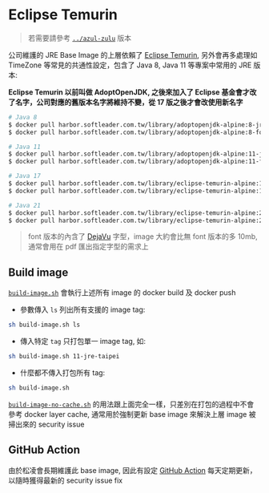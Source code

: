 # Eclipse Temurin

> 若需要請參考 [`../azul-zulu`](../azul-zulu) 版本

公司維護的 JRE Base Image 的上層依賴了 [Eclipse Temurin](https://adoptium.net/), 另外會再多處理如 TimeZone 等常見的共通性設定，包含了 Java 8, Java 11 等專案中常用的 JRE 版本:

**Eclipse Temurin 以前叫做 AdoptOpenJDK, 之後來加入了 Eclipse 基金會才改了名字，公司對應的舊版本名字將維持不變，從 17 版之後才會改使用新名字**

```sh
# Java 8
$ docker pull harbor.softleader.com.tw/library/adoptopenjdk-alpine:8-jre-taipei
$ docker pull harbor.softleader.com.tw/library/adoptopenjdk-alpine:8-font-jre-taipei

# Java 11
$ docker pull harbor.softleader.com.tw/library/adoptopenjdk-alpine:11-jre-taipei
$ docker pull harbor.softleader.com.tw/library/adoptopenjdk-alpine:11-font-jre-taipei

# Java 17
$ docker pull harbor.softleader.com.tw/library/eclipse-temurin-alpine:17-jre-taipei
$ docker pull harbor.softleader.com.tw/library/eclipse-temurin-alpine:17-font-jre-taipei

# Java 21
$ docker pull harbor.softleader.com.tw/library/eclipse-temurin-alpine:21-jre-taipei
$ docker pull harbor.softleader.com.tw/library/eclipse-temurin-alpine:21-font-jre-taipei
```

> font 版本的內含了 [DejaVu](https://dejavu-fonts.github.io/) 字型，image 大約會比無 font 版本的多 10mb, 通常會用在 pdf 匯出指定字型的需求上

## Build image

[`build-image.sh`](./build-image.sh) 會執行上述所有 image 的 docker build 及 docker push

- 參數傳入 `ls` 列出所有支援的 image tag:

```sh
sh build-image.sh ls
```

- 傳入特定 `tag` 只打包單一 image tag, 如:

```sh
sh build-image.sh 11-jre-taipei
```

- 什麼都不傳入打包所有 tag:

```sh
sh build-image.sh
```

[`build-image-no-cache.sh`](./build-image-no-cache.sh) 的用法跟上面完全一樣，只差別在打包的過程中不會參考 docker layer cache, 通常用於強制更新 base image 來解決上層 image 被掃出來的 security issue

## GitHub Action

由於松凌會長期維護此 base image, 因此有設定 [GitHub Action](../.github/workflows) 每天定期更新，以隨時獲得最新的 security issue fix
